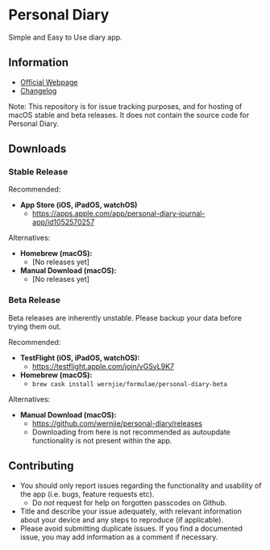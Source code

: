 # Personal Diary

Simple and Easy to Use diary app.

## Information

- [Official Webpage](https://www.wernjie.com/personal-diary/)
- [Changelog](CHANGELOG.md)

Note: This repository is for issue tracking purposes, and for hosting of macOS stable and beta releases. It does not contain the source code for Personal Diary.

## Downloads
### Stable Release

Recommended:
- **App Store (iOS, iPadOS, watchOS)**
    + https://apps.apple.com/app/personal-diary-journal-app/id1052570257

Alternatives:
- **Homebrew (macOS):**
    + [No releases yet]
- **Manual Download (macOS):**
    + [No releases yet]

### Beta Release

Beta releases are inherently unstable. Please backup your data before trying them out.

Recommended:
- **TestFlight (iOS, iPadOS, watchOS):**
    + https://testflight.apple.com/join/vGSyL9K7
- **Homebrew (macOS):**
    + `brew cask install wernjie/formulae/personal-diary-beta`

Alternatives:
- **Manual Download (macOS):**
    + https://github.com/wernjie/personal-diary/releases
    + Downloading from here is not recommended as autoupdate functionality is not present within the app.

## Contributing
- You should only report issues regarding the functionality and usability of the app (i.e. bugs, feature requests etc).
    + Do *not* request for help on forgotten passcodes on Github.
- Title and describe your issue adequately, with relevant information about your device and any steps to reproduce (if applicable).
- Please avoid submitting duplicate issues. If you find a documented issue, you may add information as a comment if necessary.
